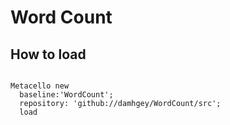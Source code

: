 # Word Count

## How to load

 ```Smalltalk
 
Metacello new
   baseline:'WordCount';
   repository: 'github://damhgey/WordCount/src';
   load
